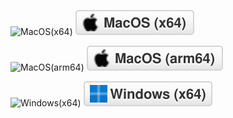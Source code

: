 ![MacOS(x64)](https://shields.io/badge/MacOS%20(x64)--9cf?logo=Apple&style=social)
![MacOS(x64)](https://github.com/Mehver/iController/raw/main/%23README/shields-badge/MacOS(x64).svg)

![MacOS(arm64)](https://shields.io/badge/MacOS%20(arm64)--9cf?logo=Apple&style=social)
![MacOS(x64)](https://github.com/Mehver/iController/raw/main/%23README/shields-badge/MacOS(arm64).svg)

![Windows(x64)](https://shields.io/badge/Windows%20(x64)--9cf?logo=Windows&style=social)
![MacOS(x64)](https://github.com/Mehver/iController/raw/main/%23README/shields-badge/Windows(x64).svg)

<span>
    <a href='https://github.com/Mehver/iController/releases/tag/v0.6.1'><img src="https://img.shields.io/badge/Windows%20(x64)-v0.6.1-blue?logo=Windows" alt=""/></a>&nbsp;
    <a href='https://github.com/Mehver/iController/releases/tag/v0.5.1'><img src="https://img.shields.io/badge/MacOS%20(arm64)-v0.5.1-green?logo=Apple" alt=""/></a>&nbsp;
    <a href='https://github.com/Mehver/iController/releases/tag/v0.5.1'><img src="https://img.shields.io/badge/MacOS%20(x64)-v0.5.1-green?logo=Apple" alt=""/></a>
</span>

<img src="https://img.shields.io/badge/-📂-blue?style=flat&amp" alt="">

<img src="https://img.shields.io/badge/-📂-green?style=flat&amp" alt="">

<img src="https://img.shields.io/badge/-📂-yellow?style=flat&amp" alt="">

<a href=''></a>
